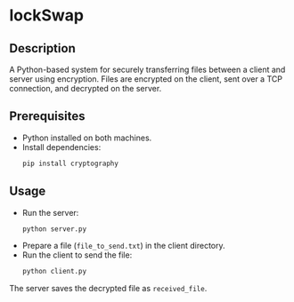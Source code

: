 # lockSwap

## Description
A Python-based system for securely transferring files between a client and server using encryption. Files are encrypted on the client, sent over a TCP connection, and decrypted on the server.

## Prerequisites
- Python installed on both machines.
- Install dependencies:
  ```bash
  pip install cryptography

## Usage
- Run the server:
  ```bash
  python server.py
- Prepare a file (`file_to_send.txt`) in the client directory.
- Run the client to send the file:
  ```bash
  python client.py

The server saves the decrypted file as `received_file`.

